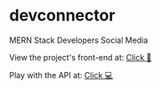 # devconnector
MERN Stack Developers Social Media

View the project's front-end at:
[Click 🌟](https://60bb9ab2d7c460000799ffa9--distracted-sinoussi-8e54ab.netlify.app)

Play with the API at:
[Click 💻](https://dev2-ash.herokuapp.com/)
